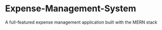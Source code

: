 # Expense-Management-System
 A full-featured expense management application built with the MERN stack
